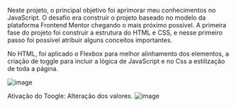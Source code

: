 Neste projeto, o principal objetivo foi aprimorar meu conhecimentos no JavaScript.
O desafio era construir o projeto baseado no modelo da plataforma Frontend Mentor chegando o mais próximo possível.
A primeira fase do projeto foi construir a estrutura do HTML e CSS, e nesse primeiro passo foi possível atribuir alguns conceitos importantes.


No HTML, foi aplicado o Flexbox para melhor alinhamento dos elementos, a criação de toggle para incluir a lógica de JavaScript e no Css a estilização de toda a página.


![image](https://user-images.githubusercontent.com/129218135/236484036-7788bffa-a01c-49e2-95b7-552fd0d184fb.png)

Ativação do Toogle: Alteração dos valores.
![image](https://user-images.githubusercontent.com/129218135/236484311-b8966019-edf0-4b43-91fd-31373a6a82f4.png)

